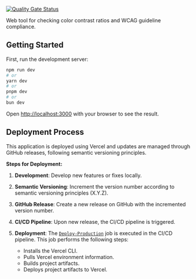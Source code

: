 [![Quality Gate Status](https://sonarcloud.io/api/project_badges/measure?project=HRemonen_SwiftContrast&metric=alert_status)](https://sonarcloud.io/summary/new_code?id=HRemonen_SwiftContrast)

Web tool for checking color contrast ratios and WCAG guideline compliance.

## Getting Started

First, run the development server:

```bash
npm run dev
# or
yarn dev
# or
pnpm dev
# or
bun dev
```

Open [http://localhost:3000](http://localhost:3000) with your browser to see the result.

## Deployment Process

This application is deployed using Vercel and updates are managed through GitHub releases, following semantic versioning principles.

**Steps for Deployment:**

1. **Development**: Develop new features or fixes locally.

2. **Semantic Versioning**: Increment the version number according to semantic versioning principles (X.Y.Z).

3. **GitHub Release**: Create a new release on GitHub with the incremented version number.

4. **CI/CD Pipeline**: Upon new release, the CI/CD pipeline is triggered.

5. **Deployment**: The [`Deploy-Production`](.github/workflows/production.yaml) job is executed in the CI/CD pipeline. This job performs the following steps:
   - Installs the Vercel CLI.
   - Pulls Vercel environment information.
   - Builds project artifacts.
   - Deploys project artifacts to Vercel.
